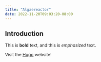 ```yaml
---
title: "Algaereactor"
date: 2022-11-20T09:03:20-08:00
---
```

## Introduction

This is **bold** text, and this is *emphasized* text.

Visit the [Hugo](https://gohugo.io) website!